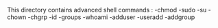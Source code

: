 This directory contains advanced shell commands :
-chmod
-sudo			-su
-chown			-chgrp
-id			-groups
-whoami			-adduser
-useradd		-addgroup 
